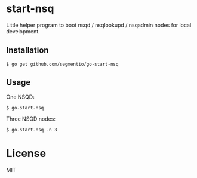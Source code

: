 
# start-nsq

  Little helper program to boot nsqd / nsqlookupd / nsqadmin nodes for local development.

## Installation

```
$ go get github.com/segmentio/go-start-nsq
```

## Usage

 One NSQD:

```
$ go-start-nsq
```

 Three NSQD nodes:

```
$ go-start-nsq -n 3
```

# License

  MIT
